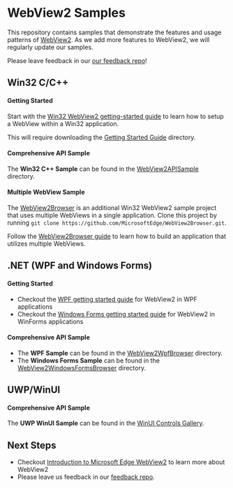 # WebView2 Samples

This repository contains samples that demonstrate the features and usage patterns of [WebView2](https://aka.ms/webview2). As we add more features to WebView2, we will regularly update our samples.

Please leave feedback in our [our feedback repo](https://aka.ms/webviewfeedback)!

## Win32 C/C++
#### Getting Started
Start with the [Win32 WebView2 getting-started guide](https://docs.microsoft.com/en-us/microsoft-edge/webview2/gettingstarted/win32) to learn how to setup a WebView within a Win32 application.

This will require downloading the [Getting Started Guide](https://github.com/MicrosoftEdge/WebView2Samples/tree/master/GettingStartedGuide) directory.

#### Comprehensive API Sample
The **Win32 C++ Sample** can be found in the [WebView2APISample](./WebView2APISample) directory.

#### Multiple WebView Sample

The [WebView2Browser](https://github.com/MicrosoftEdge/WebView2Browser) is an additional Win32 WebView2 sample project that uses multiple WebViews in a single application. Clone this project by running `git clone https://github.com/MicrosoftEdge/WebView2Browser.git`.

Follow the [WebView2Browser guide](https://github.com/MicrosoftEdge/WebView2Browser) to learn how to build an application that utilizes multiple WebViews.

## .NET (WPF and Windows Forms)
#### Getting Started 
* Checkout the [WPF getting started guide](https://docs.microsoft.com/en-us/microsoft-edge/webview2/gettingstarted/wpf) for WebView2 in WPF applications
* Checkout the [Windows Forms getting started guide](https://docs.microsoft.com/en-us/microsoft-edge/webview2/gettingstarted/winforms) for WebView2 in WinForms applications

#### Comprehensive API Sample
* The **WPF Sample** can be found in the [WebView2WpfBrowser](./WebView2WpfBrowser) directory.
* The **Windows Forms Sample** can be found in the [WebView2WindowsFormsBrowser](./WebView2WindowsFormsBrowser) directory.

## UWP/WinUI
#### Comprehensive API Sample
The **UWP WinUI Sample** can be found in the [WinUI Controls Gallery](https://github.com/microsoft/Xaml-Controls-Gallery/tree/winui3preview).

## Next Steps
* Checkout [Introduction to Microsoft Edge WebView2](aka.ms/webview) to learn more about WebView2
* Please leave us feedback in our [feedback repo](https://aka.ms/webviewfeedback).


